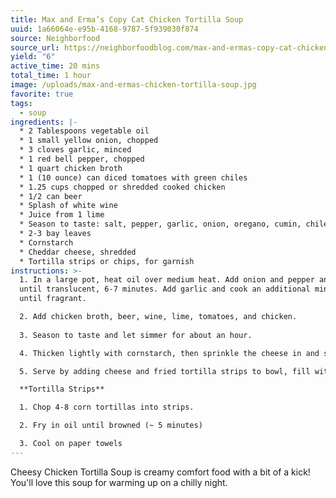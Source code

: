 ```yaml
---
title: Max and Erma’s Copy Cat Chicken Tortilla Soup
uuid: 1a66064e-e95b-4168-9787-5f939030f874
source: Neighborfood
source_url: https://neighborfoodblog.com/max-and-ermas-copy-cat-chicken-tortilla-soup/
yield: "6"
active_time: 20 mins
total_time: 1 hour
image: /uploads/max-and-ermas-chicken-tortilla-soup.jpg
favorite: true
tags:
  - soup
ingredients: |-
  * 2 Tablespoons vegetable oil
  * 1 small yellow onion, chopped
  * 3 cloves garlic, minced
  * 1 red bell pepper, chopped
  * 1 quart chicken broth
  * 1 (10 ounce) can diced tomatoes with green chiles
  * 1.25 cups chopped or shredded cooked chicken
  * 1/2 can beer
  * Splash of white wine
  * Juice from 1 lime
  * Season to taste: salt, pepper, garlic, onion, oregano, cumin, chile powder, cayenne pepper and/or red pepper flakes
  * 2-3 bay leaves
  * Cornstarch
  * Cheddar cheese, shredded
  * Tortilla strips or chips, for garnish
instructions: >-
  1. In a large pot, heat oil over medium heat. Add onion and pepper and cook
  until translucent, 6-7 minutes. Add garlic and cook an additional minute,
  until fragrant.

  2. Add chicken broth, beer, wine, lime, tomatoes, and chicken. 
  
  3. Season to taste and let simmer for about an hour.

  4. Thicken lightly with cornstarch, then sprinkle the cheese in and stire viforouly until incorporated. Either turn to low or off heat to rest. Make tortilla strips while the soup sits.

  5. Serve by adding cheese and fried tortilla strips to bowl, fill with soup, then top with more cheese and tortilla strips.

  **Tortilla Strips**

  1. Chop 4-8 corn tortillas into strips.

  2. Fry in oil until browned (~ 5 minutes)

  3. Cool on paper towels
---
```

Cheesy Chicken Tortilla Soup is creamy comfort food with a bit of a kick! You'll love this soup for warming up on a chilly night.